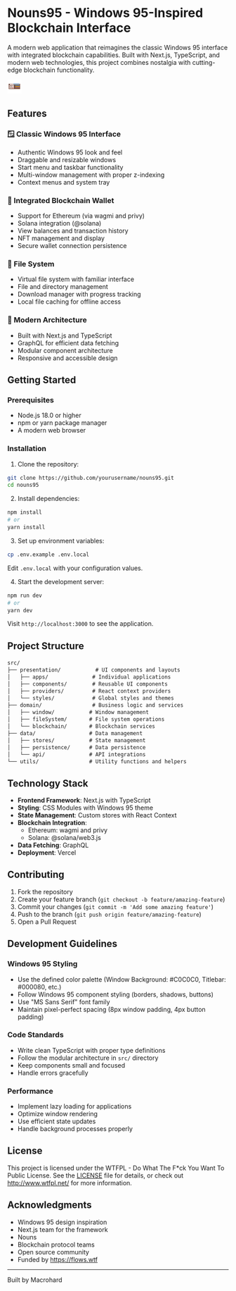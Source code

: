 # Nouns95 - Windows 95-Inspired Blockchain Interface

A modern web application that reimagines the classic Windows 95 interface with integrated blockchain capabilities. Built with Next.js, TypeScript, and modern web technologies, this project combines nostalgia with cutting-edge blockchain functionality.

![Nouns95 Interface](public/icons/apps/wallet/wallet.png)

## Features

### 🪟 Classic Windows 95 Interface
- Authentic Windows 95 look and feel
- Draggable and resizable windows
- Start menu and taskbar functionality
- Multi-window management with proper z-indexing
- Context menus and system tray

### 💼 Integrated Blockchain Wallet
- Support for Ethereum (via wagmi and privy)
- Solana integration (@solana)
- View balances and transaction history
- NFT management and display
- Secure wallet connection persistence

### 📁 File System
- Virtual file system with familiar interface
- File and directory management
- Download manager with progress tracking
- Local file caching for offline access

### 🔄 Modern Architecture
- Built with Next.js and TypeScript
- GraphQL for efficient data fetching
- Modular component architecture
- Responsive and accessible design

## Getting Started

### Prerequisites
- Node.js 18.0 or higher
- npm or yarn package manager
- A modern web browser

### Installation

1. Clone the repository:
```bash
git clone https://github.com/yourusername/nouns95.git
cd nouns95
```

2. Install dependencies:
```bash
npm install
# or
yarn install
```

3. Set up environment variables:
```bash
cp .env.example .env.local
```
Edit `.env.local` with your configuration values.

4. Start the development server:
```bash
npm run dev
# or
yarn dev
```

Visit `http://localhost:3000` to see the application.

## Project Structure

```
src/
├── presentation/           # UI components and layouts
│   ├── apps/              # Individual applications
│   ├── components/        # Reusable UI components
│   ├── providers/         # React context providers
│   └── styles/            # Global styles and themes
├── domain/                # Business logic and services
│   ├── window/           # Window management
│   ├── fileSystem/       # File system operations
│   └── blockchain/       # Blockchain services
├── data/                 # Data management
│   ├── stores/           # State management
│   ├── persistence/      # Data persistence
│   └── api/              # API integrations
└── utils/                # Utility functions and helpers
```

## Technology Stack

- **Frontend Framework**: Next.js with TypeScript
- **Styling**: CSS Modules with Windows 95 theme
- **State Management**: Custom stores with React Context
- **Blockchain Integration**: 
  - Ethereum: wagmi and privy
  - Solana: @solana/web3.js
- **Data Fetching**: GraphQL
- **Deployment**: Vercel

## Contributing

1. Fork the repository
2. Create your feature branch (`git checkout -b feature/amazing-feature`)
3. Commit your changes (`git commit -m 'Add some amazing feature'`)
4. Push to the branch (`git push origin feature/amazing-feature`)
5. Open a Pull Request

## Development Guidelines

### Windows 95 Styling
- Use the defined color palette (Window Background: #C0C0C0, Titlebar: #000080, etc.)
- Follow Windows 95 component styling (borders, shadows, buttons)
- Use "MS Sans Serif" font family
- Maintain pixel-perfect spacing (8px window padding, 4px button padding)

### Code Standards
- Write clean TypeScript with proper type definitions
- Follow the modular architecture in `src/` directory
- Keep components small and focused
- Handle errors gracefully

### Performance
- Implement lazy loading for applications
- Optimize window rendering
- Use efficient state updates
- Handle background processes properly

## License

This project is licensed under the WTFPL - Do What The F*ck You Want To Public License. 
See the [LICENSE](LICENSE) file for details, or check out http://www.wtfpl.net/ for more information.

## Acknowledgments

- Windows 95 design inspiration
- Next.js team for the framework
- Nouns
- Blockchain protocol teams
- Open source community
- Funded by https://flows.wtf

---

Built by Macrohard
